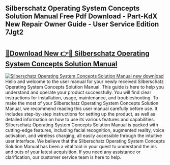 ## Silberschatz Operating System Concepts Solution Manual Free Pdf Download - Part-KdX New Repair Owner Guide - User Service Edition 7Jgt2

# <h2><a href="http://bc62061.oget.top/?id=Silberschatz+Operating+System+Concepts+Solution+Manual">🔗Download New 👉🔴 Silberschatz Operating System Concepts Solution Manual</a></h2>

[![Silberschatz Operating System Concepts Solution Manual new download](https://i.imgur.com/5g1atiW.png)](http://bc62061.oget.top/?id=Silberschatz+Operating+System+Concepts+Solution+Manual)
Hello and welcome to the user manual for your newly received Silberschatz Operating System Concepts Solution Manual. This guide is here to help you understand and operate your product successfully. You will find clear instructions for installation, usage, maintenance, and troubleshooting. To make the most of your Silberschatz Operating System Concepts Solution Manual, we recommend reading this user manual carefully before use. It includes step-by-step instructions for setting up the product, as well as detailed information on how to use its various features and capabilities. Silberschatz Operating System Concepts Solution Manual is packed with cutting-edge features, including facial recognition, augmented reality, voice activation, and wireless charging, all easily accessible through the intuitive user interface. We believe that the Silberschatz Operating System Concepts Solution Manual has been a vital tool in your quest to understand the ins and outs of your latest acquisition. If you need any assistance or clarification, our customer service team is here to help.
